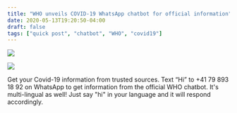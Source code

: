 ```yaml
---
title: "WHO unveils COVID-19 WhatsApp chatbot for official information"
date: 2020-05-13T19:20:50-04:00
draft: false
tags: ["quick post", "chatbot", "WHO", "covid19"]
---
```


![](/images/QP-2020-05-13-001-web.png)

![](/images/QP-2020-05-13-002-web.png)

Get your Covid-19 information from trusted sources. Text “Hi” to +41 79 893 18 92 on WhatsApp to get information from the official WHO chatbot. It's multi-lingual as well! Just say "hi" in your language and it will respond accordingly.
